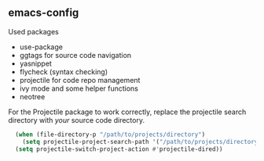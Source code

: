 ﻿## emacs-config

Used packages

- use-package
- ggtags for source code navigation
- yasnippet
- flycheck (syntax checking)
- projectile for code repo management
- ivy mode and some helper functions
- neotree

For the Projectile package to work correctly, replace the projectile search directory with *your* source code directory.
```lisp
  (when (file-directory-p "/path/to/projects/directory")
    (setq projectile-project-search-path '("/path/to/projects/directory")))
  (setq projectile-switch-project-action #'projectile-dired))
```
